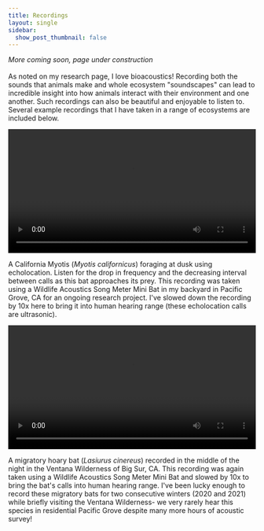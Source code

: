 ```yaml
---
title: Recordings
layout: single
sidebar: 
  show_post_thumbnail: false
---
```

*More coming soon, page under construction*<br/><br/>
As noted on my research page, I love bioacoustics! Recording both the sounds that animals make and whole ecosystem "soundscapes" can lead to incredible insight into how animals interact with their environment and one another. Such recordings can also be beautiful and enjoyable to listen to. Several example recordings that I have taken in a range of ecosystems are included below. 

<video width="100%" controls>
  <source src="../vid/prey.mp4" type="video/mp4">
</video>

A California Myotis (*Myotis californicus*) foraging at dusk using echolocation. Listen for the drop in frequency and the decreasing interval between calls as this bat approaches its prey. This recording was taken using a Wildlife Acoustics Song Meter Mini Bat in my backyard in Pacific Grove, CA for an ongoing research project. I've slowed down the recording by 10x here to bring it into human hearing range (these echolocation calls are ultrasonic).

<video width="100%" controls>
  <source src="../vid/hoary.mp4" type="video/mp4">
</video>

A migratory hoary bat (*Lasiurus cinereus*) recorded in the middle of the night in the Ventana Wilderness of Big Sur, CA. This recording was again taken using a Wildlife Acoustics Song Meter Mini Bat and slowed by 10x to bring the bat's calls into human hearing range. I've been lucky enough to record these migratory bats for two consecutive winters (2020 and 2021) while briefly visiting the Ventana Wilderness- we very rarely hear this species in residential Pacific Grove despite many more hours of acoustic survey!